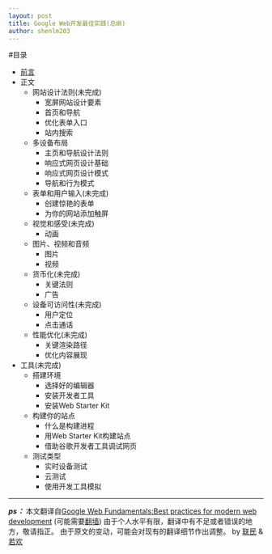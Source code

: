 ```yaml
---
layout: post
title: Google Web开发最佳实践(总纲)
author: shenlm203
---
```


#目录

- [前言]()
- 正文
    + 网站设计法则(未完成)
        - 宽屏网站设计要素
        - 首页和导航
        - 优化表单入口
        - 站内搜索
    + 多设备布局
        - 主页和导航设计法则
        - 响应式网页设计基础
        - 响应式网页设计模式
        - 导航和行为模式
    + 表单和用户输入(未完成)
        - 创建惊艳的表单
        - 为你的网站添加触屏
    + 视觉和感受(未完成)
        - 动画
    + 图片、视频和音频
        - 图片
        - 视频
    + 货币化(未完成)
        - 关键法则
        - 广告
    + 设备可访问性(未完成)
        - 用户定位
        - 点击通话
    + 性能优化(未完成)
        - 关键渲染路径
        - 优化内容展现
- 工具(未完成)
    + 搭建环境
        - 选择好的编辑器
        - 安装开发者工具
        - 安装Web Starter Kit
    + 构建你的站点
        - 什么是构建进程
        - 用Web Starter Kit构建站点
        - 借助谷歌开发者工具调试网页
    + 测试类型
        - 实时设备测试
        - 云测试
        - 使用开发工具模拟

---

***ps：***
本文翻译自[Google Web Fundamentals:Best practices for modern web development](https://developers.google.com/web/fundamentals/) (可能需要[翻墙](https://code.google.com/p/goagent/wiki/InstallGuide))
由于个人水平有限，翻译中有不足或者错误的地方，敬请指正。
由于原文的变动，可能会对现有的翻译细节作出调整。
by [联民](http://www.atatech.org/users/80160) & [若欢](http://www.atatech.org/users/80172)


